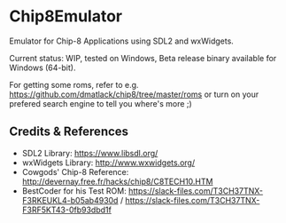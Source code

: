 # Chip8Emulator
Emulator for Chip-8 Applications using SDL2 and wxWidgets.

Current status: WIP, tested on Windows, Beta release binary available for Windows (64-bit).

For getting some roms, refer to e.g. https://github.com/dmatlack/chip8/tree/master/roms or turn on your prefered search engine to tell you where's more ;)

## Credits & References
- SDL2 Library: https://www.libsdl.org/
- wxWidgets Library: http://www.wxwidgets.org/
- Cowgods' Chip-8 Reference: http://devernay.free.fr/hacks/chip8/C8TECH10.HTM
- BestCoder for his Test ROM: https://slack-files.com/T3CH37TNX-F3RKEUKL4-b05ab4930d / https://slack-files.com/T3CH37TNX-F3RF5KT43-0fb93dbd1f
